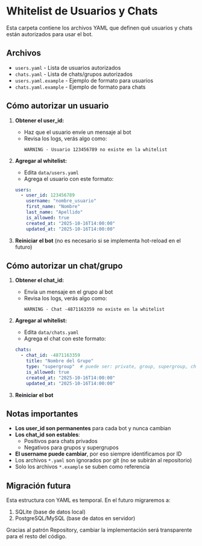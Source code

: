 # Whitelist de Usuarios y Chats

Esta carpeta contiene los archivos YAML que definen qué usuarios y chats están autorizados para usar el bot.

## Archivos

- `users.yaml` - Lista de usuarios autorizados
- `chats.yaml` - Lista de chats/grupos autorizados
- `users.yaml.example` - Ejemplo de formato para usuarios
- `chats.yaml.example` - Ejemplo de formato para chats

## Cómo autorizar un usuario

1. **Obtener el user_id:**
   - Haz que el usuario envíe un mensaje al bot
   - Revisa los logs, verás algo como:
     ```
     WARNING - Usuario 123456789 no existe en la whitelist
     ```

2. **Agregar al whitelist:**
   - Edita `data/users.yaml`
   - Agrega el usuario con este formato:
   ```yaml
   users:
     - user_id: 123456789
       username: "nombre_usuario"
       first_name: "Nombre"
       last_name: "Apellido"
       is_allowed: true
       created_at: "2025-10-16T14:00:00"
       updated_at: "2025-10-16T14:00:00"
   ```

3. **Reiniciar el bot** (no es necesario si se implementa hot-reload en el futuro)

## Cómo autorizar un chat/grupo

1. **Obtener el chat_id:**
   - Envía un mensaje en el grupo al bot
   - Revisa los logs, verás algo como:
     ```
     WARNING - Chat -4871163359 no existe en la whitelist
     ```

2. **Agregar al whitelist:**
   - Edita `data/chats.yaml`
   - Agrega el chat con este formato:
   ```yaml
   chats:
     - chat_id: -4871163359
       title: "Nombre del Grupo"
       type: "supergroup"  # puede ser: private, group, supergroup, channel
       is_allowed: true
       created_at: "2025-10-16T14:00:00"
       updated_at: "2025-10-16T14:00:00"
   ```

3. **Reiniciar el bot**

## Notas importantes

- **Los user_id son permanentes** para cada bot y nunca cambian
- **Los chat_id son estables**:
  - Positivos para chats privados
  - Negativos para grupos y supergrupos
- **El username puede cambiar**, por eso siempre identificamos por ID
- Los archivos `*.yaml` son ignorados por git (no se subirán al repositorio)
- Solo los archivos `*.example` se suben como referencia

## Migración futura

Esta estructura con YAML es temporal. En el futuro migraremos a:
1. SQLite (base de datos local)
2. PostgreSQL/MySQL (base de datos en servidor)

Gracias al patrón Repository, cambiar la implementación será transparente para el resto del código.
